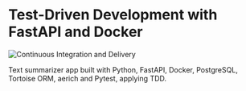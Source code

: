 # Test-Driven Development with FastAPI and Docker

![Continuous Integration and Delivery](https://github.com/8thgencore/fastapi-tdd-docker/workflows/Continuous%20Integration%20and%20Delivery/badge.svg?branch=main)

Text summarizer app built with Python, FastAPI, Docker, PostgreSQL, Tortoise ORM, aerich and Pytest, applying TDD.
